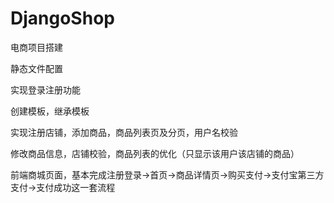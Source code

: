 # DjangoShop
电商项目搭建

静态文件配置

实现登录注册功能

创建模板，继承模板

实现注册店铺，添加商品，商品列表页及分页，用户名校验

修改商品信息，店铺校验，商品列表的优化（只显示该用户该店铺的商品）

前端商城页面，基本完成注册登录->首页->商品详情页->购买支付->支付宝第三方支付->支付成功这一套流程